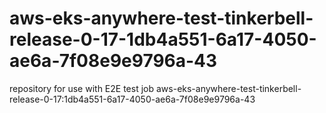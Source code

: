 # aws-eks-anywhere-test-tinkerbell-release-0-17-1db4a551-6a17-4050-ae6a-7f08e9e9796a-43
repository for use with E2E test job aws-eks-anywhere-test-tinkerbell-release-0-17:1db4a551-6a17-4050-ae6a-7f08e9e9796a-43
